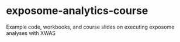 # exposome-analytics-course
Example code, workbooks, and course slides on executing exposome analyses with XWAS
